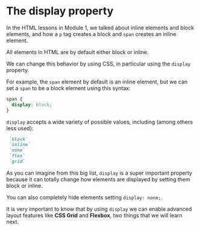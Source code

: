 # The display property

In the HTML lessons in Module 1, we talked about inline elements and block elements, and how a `p` tag creates a block and `span` creates an inline element.

All elements in HTML are by default either block or inline.

We can change this behavior by using CSS, in particular using the `display` property.

For example, the `span` element by default is an inline element, but we can set a `span` to be a block element using this syntax:

```css
span {
  display: block;
}
```

`display` accepts a wide variety of possible values, including (among others less used):

```markdown
 `block`
 `inline`
 `none`
 `flex`
 `grid`
```

As you can imagine from this big list, `display` is a super important property because it can totally change how elements are displayed by setting them block or inline.

You can also completely hide elements setting `display: none;`.

It is very important to know that by using `display` we can enable advanced layout features like **CSS Grid** and **Flexbox**, two things that we will learn next.
